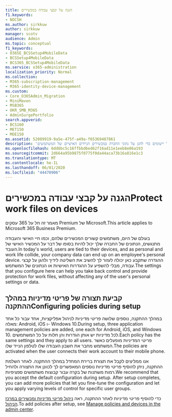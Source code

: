 ```yaml
---
title: הגנה על קבצי עבודה במכשירים
f1.keywords:
- NOCSH
ms.author: sirkkuw
author: sirkkuw
manager: scotv
audience: Admin
ms.topic: conceptual
f1_keywords:
- O365E_BCSSetup4MobileData
- BCSSetup4MobileData
- BCS365_BCSSetup4MobileData
ms.service: o365-administration
localization_priority: Normal
ms.collection:
- M365-subscription-management
- M365-identity-device-management
ms.custom:
- Core_O365Admin_Migration
- MiniMaven
- MSB365
- OKR_SMB_M365
- AdminSurgePortfolio
search.appverid:
- BCS160
- MET150
- MOE150
ms.assetid: 52089919-9a5e-475f-a49a-f65369487861
description: 'למד אודות קביעת תצורה של ברירת מחדל והוספת מדיניות ניהול יישומים כדי להגן על נתוני החברה במכשירים הניידים האישיים של המשתמשים. '
ms.openlocfilehash: 6dd6bc5c16ffbbd6ed62f16ad11e1eeb8e06a193
ms.sourcegitcommit: 2d664a95b9875f0775f0da44aca73b16a816e1c3
ms.translationtype: MT
ms.contentlocale: he-IL
ms.lasthandoff: 06/01/2020
ms.locfileid: "44470906"
---
```

# <a name="protect-work-files-on-devices"></a><span data-ttu-id="73505-103">הגנה על קבצי עבודה במכשירים</span><span class="sxs-lookup"><span data-stu-id="73505-103">Protect work files on devices</span></span>

<span data-ttu-id="73505-104">מאמר זה חל על 365 עסקים Premium של Microsoft.</span><span class="sxs-lookup"><span data-stu-id="73505-104">This article applies to Microsoft 365 Business Premium.</span></span>

<span data-ttu-id="73505-105">בעולם של היום, משתמשים קשורים המכשירים שלהם, וכמו חיי האישי והעבודה מתנגשים, הנתונים של החברה שלך יכול להיות בסופו של דבר על המכשיר האישי של העובד.</span><span class="sxs-lookup"><span data-stu-id="73505-105">In today's world, users are tied to their devices, and as personal and work life collide, your company data can end up on an employee's personal device.</span></span> <span data-ttu-id="73505-106">ההגדרה שתקבע כאן יכולה לעזור לך להשיב את השליטה לידיך ולהגן על קבצי עבודה, מבלי להשפיע על ההגדרות האישיות או הנתונים של המשתמש.</span><span class="sxs-lookup"><span data-stu-id="73505-106">The settings that you configure here can help you take back control and provide protection for work files, without affecting any of the user's personal settings or data.</span></span>
  
## <a name="configuring-policies-during-setup"></a><span data-ttu-id="73505-107">קביעת תצורה של פריטי מדיניות במהלך ההתקנה</span><span class="sxs-lookup"><span data-stu-id="73505-107">Configuring policies during setup</span></span>

<span data-ttu-id="73505-108">במהלך ההתקנה, נוספים שלושה פריטי מדיניות לניהול אפליקציות, אחד עבור כל אחד מאלה: Android,‏ iOS ו- Windows 10.</span><span class="sxs-lookup"><span data-stu-id="73505-108">During setup, three application management policies are added, one each for Android, iOS, and Windows 10.</span></span> <span data-ttu-id="73505-109">לכל מדיניות יש אותן הגדרות והן חלות על כל המשתמשים.</span><span class="sxs-lookup"><span data-stu-id="73505-109">Each policy has the same settings and they apply to all users.</span></span> <span data-ttu-id="73505-110">פריטי המדיניות מופעלים כאשר המשתמש מחבר את חשבון העבודה שלו לטלפון הנייד שלו.</span><span class="sxs-lookup"><span data-stu-id="73505-110">The policies are activated when the user connects their work account to their mobile phone.</span></span>
  
<span data-ttu-id="73505-p103">אנו ממליצים לקבל את תצורת ברירת המחדל במהלך ההתקנה. לאחר השלמת ההתקנה, ניתן להוסיף פריטי מדיניות נוספים המאפשרים לך לכוונן את התצורה ולהחיל רמות משתנות של בקרה עבור קבוצות משתמשים ספציפיות.</span><span class="sxs-lookup"><span data-stu-id="73505-p103">We recommend that you accept the default configuration during setup. After setup completes, you can add more policies that let you fine-tune the configuration and let you apply varying levels of control for specific user groups.</span></span>
  
<span data-ttu-id="73505-113">כדי להוסיף פריטי מדיניות לאחר ההתקנה, ראה [ניהול פריטי מדיניות ומכשירים במרכז הניהול](manage.md).</span><span class="sxs-lookup"><span data-stu-id="73505-113">To add policies after setup, see [Manage policies and devices in the admin center](manage.md).</span></span>
